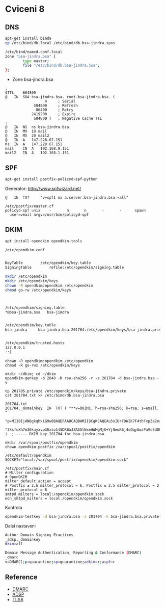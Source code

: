 # Cviceni 8

## DNS

```bash
apt-get install bind9
cp /etc/bind/db.local /etc/bind/db.bsa-jindra.spos

/etc/bind/named.conf.local
zone "bsa-jindra.bsa" {
        type master;
        file "/etc/bind/db.bsa-jindra.bsa";
};
```

* Zone bsa-jindra.bsa

```
;
$TTL	604800
@	IN	SOA	bsa-jindra.bsa. root.bsa-jindra.bsa. (
			      4		; Serial
			 604800		; Refresh
			  86400		; Retry
			2419200		; Expire
			 604800 )	; Negative Cache TTL
;
@	IN	NS	ns.bsa-jindra.bsa.
@	IN	MX	10 mail
@	IN	MX	20 mail2
@	IN	A	147.228.67.151
ns	IN	A	147.228.67.151
mail	IN	A	192.168.0.151
mail2	IN	A	192.168.1.151
```

## SPF

```bash
apt-get install postfix-policyd-spf-python
```

Generator: <http://www.spfwizard.net/>

```
@  	IN 	TXT 	"v=spf1 mx a:server.bsa-jindra.bsa ~all"
```

```
/etc/postfix/master.cf
policyd-spf unix    -       n       n       -       -      spawn
  user=vmail argv=/usr/bin/policyd-spf
```

## DKIM

```bash
apt install opendkim opendkim-tools
```

```bash
/etc/opendkim.conf


KeyTable        /etc/opendkim/key.table
SigningTable        refile:/etc/opendkim/signing.table

mkdir /etc/opendkim
mkdir /etc/opendkim/keys
chown -R opendkim:opendkim /etc/opendkim
chmod go-rw /etc/opendkim/keys



/etc/opendkim/signing.table
*@bsa-jindra.bsa   bsa-jindra


/etc/opendkim/key.table
bsa-jindra     bsa-jindra.bsa:201704:/etc/opendkim/keys/bsa-jindra.private


/etc/opendkim/trusted.hosts
127.0.0.1
::1
```

```
chown -R opendkim:opendkim /etc/opendkim
chmod -R go-rwx /etc/opendkim/keys

mkdir ~/dkim; cd ~/dkim
opendkim-genkey -b 2048 -h rsa-sha256 -r -s 201704 -d bsa-jindra.bsa -v

cp 201705.private /etc/opendkim/keys/bsa-jindra.private
cat 201704.txt >> /etc/bind/db.bsa-jindra.bsa
```

```
201704.txt
201704._domainkey  IN  TXT ( "**v=DKIM1; h=rsa-sha256; k=rsa; s=email; "
    "p=MIIBIjANBgkqhkiG9w0BAQEFAAOCAQ8AMIIBCgKCAQEAu5oIUrFDWZK7F4thFxpZa2or6jBEX3cSL6b2TJdPkO5iNn9vHNXhNX31nOefN8FksX94YbLJ8NHcFPbaZTW8R2HthYxRaCyqodxlLHibg8aHdfa+bxKeiI/xABRuAM0WG0JEDSyakMFqIO40ghj/h7DUc/4OXNdeQhrKDTlgf2bd+FjpJ3bNAFcMYa3Oeju33b2Tp+PdtqIwXR"
    "ZksfuXh7m30kuyavp3Uaso145DRBaJZA55lNxmHWMgMjO+YjNeuR6j4oQqyGwzPaVcSdOG8Js2mXt+J3Hr+nNmJGxZUUW4Uw5ws08wT9opRgSpn+ThX2d1AgQePpGrWOamC3PdcwIDAQAB**" )  ; ----- DKIM key 201704 for bsa-jindra.bsa
```

```
mkdir /var/spool/postfix/opendkim
chown opendkim:postfix /var/spool/postfix/opendkim
```

```
/etc/default/opendkim
SOCKET="local:/var/spool/postfix/opendkim/opendkim.sock"
```

```
/etc/postfix/main.cf
# Milter configuration
# OpenDKIM
milter_default_action = accept
# Postfix ≥ 2.6 milter_protocol = 6, Postfix ≤ 2.5 milter_protocol = 2
milter_protocol = 6
smtpd_milters = local:/opendkim/opendkim.sock
non_smtpd_milters = local:/opendkim/opendkim.sock
```

Kontrola

```bash
opendkim-testkey -d bsa-jindra.bsa -s 201704 -k bsa-jindra.bsa.private
```

Dalsi nastaveni

```bash
Author Domain Signing Practices 
_adsp._domainkey
dkim=all

Domain Message Authentication, Reporting & Conformance (DMARC)
_dmarc
v=DMARC1;p=quarantine;sp=quarantine;adkim=r;aspf=r
```

## Reference

* [DMARC](https://www.root.cz/clanky/dmarc-overeni-odesilatelovy-domeny/)
* [ADSP](http://www.abclinuxu.cz/clanky/dkim-zavadime-podpisovou-politiku-adsp)
* [TLSA](https://www.root.cz/clanky/bezpecnejsi-predavani-posty-s-tlsa-zaznamy/)
